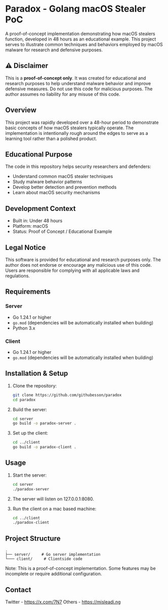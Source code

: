 # Paradox - Golang macOS Stealer PoC

A proof-of-concept implementation demonstrating how macOS stealers function, developed in 48 hours as an educational example. This project serves to illustrate common techniques and behaviors employed by macOS malware for research and defensive purposes.

## ⚠️ Disclaimer

This is a **proof-of-concept only**. It was created for educational and research purposes to help understand malware behavior and improve defensive measures. Do not use this code for malicious purposes. The author assumes no liability for any misuse of this code.

## Overview

This project was rapidly developed over a 48-hour period to demonstrate basic concepts of how macOS stealers typically operate. The implementation is intentionally rough around the edges to serve as a learning tool rather than a polished product.

## Educational Purpose

The code in this repository helps security researchers and defenders:
- Understand common macOS stealer techniques
- Study malware behavior patterns
- Develop better detection and prevention methods
- Learn about macOS security mechanisms

## Development Context

- Built in: Under 48 hours
- Platform: macOS
- Status: Proof of Concept / Educational Example

## Legal Notice

This software is provided for educational and research purposes only. The author does not endorse or encourage any malicious use of this code. Users are responsible for complying with all applicable laws and regulations. 

## Requirements

### Server
- Go 1.24.1 or higher
- `go.mod` (dependencies will be automatically installed when building)
- Python 3.x

### Client
- Go 1.24.1 or higher
- `go.mod` (dependencies will be automatically installed when building)

## Installation & Setup

1. Clone the repository:
   ```bash
   git clone https://github.com/githubesson/paradox
   cd paradox
   ```

2. Build the server:
   ```bash
   cd server
   go build -o paradox-server .
   ```

3. Set up the client:
   ```bash
   cd ../client
   go build -o paradox-client .
   ```

## Usage

1. Start the server:
   ```bash
   cd server
   ./paradox-server
   ```

2. The server will listen on 127.0.0.1:8080.

3. Run the client on a mac based machine:
   ```bash
   cd ../client
   ./paradox-client
   ```


## Project Structure

```
.
├── server/     # Go server implementation
└─── client/     # Clientside code
```

Note: This is a proof-of-concept implementation. Some features may be incomplete or require additional configuration.

## Contact

Twitter - https://x.com/7N7
Others - https://misleadi.ng